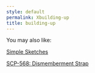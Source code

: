 ```yaml
---
style: default
permalink: Xbuilding-up
title: building-up
---
```

You may also like:

[Simple Sketches](http://scp-wiki.net/simple-sketches)

[SCP-568: Dismemberment Strap](http://scp-wiki.net/scp-568)
